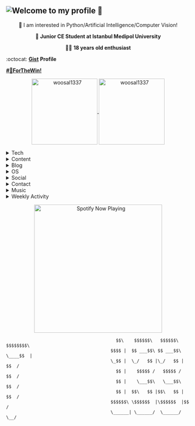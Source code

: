 ## ![Welcome to my profile 🤟](https://woosal.com/1337/github1337.gif)


<center> 
🔭 I am interested in Python/Artificial Intelligence/Computer Vision!

🏫 **Junior CE Student at Istanbul Medipol University**

🙋‍♂️ **18 years old enthusiast**
</center>


:octocat: [**Gist**](https://gist.github.com/woosal1337) **Profile**

**[#🐧ForTheWin!]()**

<p align="center">
	<a href="https://github.com/woosal1337">
		  <img height="180em" align="center" src="https://github-readme-stats.vercel.app/api?username=woosal1337&show_icons=true&locale=en&theme=dark&include_all_commits=true&count_private=true" alt="woosal1337"/>
		  <img height="180em" align="center" src="https://github-readme-stats.vercel.app/api/top-langs?username=woosal1337&show_icons=true&locale=en&layout=compact&langs_count=8&theme=dark" alt="woosal1337"/>
	</a>
</p>



<details><summary>Tech</summary>
<p align="center">
<a href="https://twitter.com/woosal1337" target="blank"><img align="center" src="https://img.shields.io/badge/firebase-ffca28?style=for-the-badge&logo=firebase&logoColor=white" alt="woosal1337"/></a>
<a href="https://twitter.com/woosal1337" target="blank"><img align="center" src="https://img.shields.io/badge/Visual\_Studio\_Code-0078D4?style=for-the-badge&logo=visual%20studio%20code&logoColor=white" alt="woosal1337"/></a>
<a href="https://twitter.com/woosal1337" target="blank"><img align="center" src="https://img.shields.io/badge/Microsoft\_Azure-0089D6?style=for-the-badge&logo=microsoft-azure&logoColor=white" alt="woosal1337"/></a>
<a href="https://twitter.com/woosal1337" target="blank"><img align="center" src="https://img.shields.io/badge/Google\_Cloud-4285F4?style=for-the-badge&logo=google-cloud&logoColor=white" alt="woosal1337"/></a>
<a href="https://twitter.com/woosal1337" target="blank"><img align="center" src="https://img.shields.io/badge/Amazon\_AWS-232F3E?style=for-the-badge&logo=amazon-aws&logoColor=white" alt="woosal1337"/></a>
<a href="https://twitter.com/woosal1337" target="blank"><img align="center" src="https://img.shields.io/badge/Heroku-430098?style=for-the-badge&logo=heroku&logoColor=white" alt="woosal1337"/></a>
<a href="https://twitter.com/woosal1337" target="blank"><img align="center" src="https://img.shields.io/badge/Netlify-00C7B7?style=for-the-badge&logo=netlify&logoColor=white" alt="woosal1337"/></a>
<a href="https://twitter.com/woosal1337" target="blank"><img align="center" src="https://img.shields.io/badge/Flask-000000?style=for-the-badge&logo=flask&logoColor=white" alt="woosal1337"/></a>
<a href="https://twitter.com/woosal1337" target="blank"><img align="center" src="https://img.shields.io/badge/Django-092E20?style=for-the-badge&logo=django&logoColor=white" alt="woosal1337"/></a>	
<a href="https://twitter.com/woosal1337" target="blank"><img align="center" src="https://img.shields.io/badge/Markdown-000000?style=for-the-badge&logo=markdown&logoColor=white" alt="woosal1337"/></a>
<a href="https://twitter.com/woosal1337" target="blank"><img align="center" src="https://img.shields.io/badge/Java-ED8B00?style=for-the-badge&logo=java&logoColor=white" alt="woosal1337"/></a>	
<a href="https://twitter.com/woosal1337" target="blank"><img align="center" src="https://img.shields.io/badge/C-00599C?style=for-the-badge&logo=c&logoColor=white" alt="woosal1337"/></a>
<a href="https://twitter.com/woosal1337" target="blank"><img align="center" src="https://img.shields.io/badge/C%2B%2B-00599C?style=for-the-badge&logo=c%2B%2B&logoColor=white" alt="woosal1337"/></a>	
<a href="https://twitter.com/woosal1337" target="blank"><img align="center" src="https://img.shields.io/badge/Python-14354C?style=for-the-badge&logo=python&logoColor=white" alt="woosal1337"/></a>
<a href="https://twitter.com/woosal1337" target="blank"><img align="center" src="https://img.shields.io/badge/HTML5-E34F26?style=for-the-badge&logo=html5&logoColor=white" alt="woosal1337"/></a>	
<a href="https://twitter.com/woosal1337" target="blank"><img align="center" src="https://img.shields.io/badge/CSS3-1572B6?style=for-the-badge&logo=css3&logoColor=white" alt="woosal1337"/></a>	
<a href="https://twitter.com/woosal1337" target="blank"><img align="center" src="https://img.shields.io/badge/JavaScript-323330?style=for-the-badge&logo=javascript&logoColor=F7DF1E" alt="woosal1337"/></a>	
<a href="https://twitter.com/woosal1337" target="blank"><img align="center" src="https://img.shields.io/badge/Node.js-43853D?style=for-the-badge&logo=node.js&logoColor=white" alt="woosal1337"/></a>	
</p>
</details>
	
<details><summary>Content</summary>
<p align="center">
<a href="https://www.youtube.com/channel/UCyADzz0IgglMoCSHy6614_A" target="blank"><img align="center" src="https://img.shields.io/badge/YouTube-FF0000?style=for-the-badge&logo=youtube&logoColor=white" alt="woosal1337"/></a>
<a href="https://www.twitch.tv/woosal1337" target="blank"><img align="center" src="https://img.shields.io/badge/Twitch-9146FF?style=for-the-badge&logo=twitch&logoColor=white" alt="woosal1337"/></a>
</p>
</details>
	
<details><summary>Blog</summary>
<p align="center">
<a href="https://woosal1337.medium.com/" target="blank"><img align="center" src="https://img.shields.io/badge/Medium-12100E?style=for-the-badge&logo=medium&logoColor=white" alt="woosal1337"/></a>
<a href="https://dev.to/woosal" target="blank"><img align="center" src="https://img.shields.io/badge/dev.to-0A0A0A?style=for-the-badge&logo=dev.to&logoColor=white" alt="woosal1337"/></a>
<p>
</details>
	
<details><summary>OS</summary>
<p align="center">
<a href="https://twitter.com/woosal1337" target="blank"><img align="center" src="https://img.shields.io/badge/Arch-E95420?style=for-the-badge&logo=ubuntu&logoColor=white" alt="woosal1337"/></a>
<a href="https://twitter.com/woosal1337" target="blank"><img align="center" src="https://img.shields.io/badge/Ubuntu-E95420?style=for-the-badge&logo=ubuntu&logoColor=white" alt="woosal1337"/></a>
<a href="https://twitter.com/woosal1337" target="blank"><img align="center" src="https://img.shields.io/badge/iOS-000000?style=for-the-badge&logo=ios&logoColor=white" alt="woosal1337"/></a>
</p>
</details>
	
<details><summary>Social</summary>
<p align="center">
<a href="https://www.facebook.com/woosal1337/" target="blank"><img align="center" src="https://img.shields.io/badge/Facebook-1877F2?style=for-the-badge&logo=facebook&logoColor=white" alt="woosal1337"/></a>
<a href="https://www.instagram.com/woosal1337/" target="blank"><img align="center" src="https://img.shields.io/badge/Instagram-E4405F?style=for-the-badge&logo=instagram&logoColor=white" alt="woosal1337"/></a>
<a href="https://twitter.com/woosal1337" target="blank"><img align="center" src="https://img.shields.io/badge/Twitter-1DA1F2?style=for-the-badge&logo=twitter&logoColor=white" alt="woosal1337"/></a>
<a href="https://www.linkedin.com/in/woosal/" target="blank"><img align="center" src="https://img.shields.io/badge/LinkedIn-0077B5?style=for-the-badge&logo=linkedin&logoColor=white" alt="woosal1337"/></a>
<a href="https://www.reddit.com/user/woosal1337" target="blank"><img align="center" src="https://img.shields.io/badge/Reddit-FF4500?style=for-the-badge&logo=reddit&logoColor=white" alt="woosal1337"/></a>
<a href="https://stackoverflow.com/users/12183903/woosal" target="blank"><img align="center" src="https://img.shields.io/badge/Stack\_Overflow-FE7A16?style=for-the-badge&logo=stack-overflow&logoColor=white" alt="woosal1337"/></a>
</p>
</details>
	
<details><summary>Contact</summary>
<p align="center">
<a href="https://t.me/woosal1337" target="blank"><img align="center" src="https://img.shields.io/badge/Telegram-2CA5E0?style=for-the-badge&logo=telegram&logoColor=white" alt="woosal1337"/></a>
<a href="mailto: woosal1337@gmail.com" target="blank"><img align="center" src="https://img.shields.io/badge/Gmail-D14836?style=for-the-badge&logo=gmail&logoColor=white" alt="woosal1337"/></a>
<a href="mailto: woosal@protonmail.com" target="blank"><img align="center" src="https://img.shields.io/badge/ProtonMail-8B89CC?style=for-the-badge&logo=protonmail&logoColor=white" alt="woosal1337"/></a>
</p>
</details>	

<details><summary>Music</summary>
<p align="center">
<a href="https://open.spotify.com/user/3pd70lv4jpyjbjxjfgysx3pzl?si=e2bmgrk6RP298DNC5pyozg" target="blank"><img align="center" src="https://img.shields.io/badge/Spotify-1ED760?&style=for-the-badge&logo=spotify&logoColor=white" alt="woosal1337"/></a>
<a href="https://music.youtube.com/channel/UCyADzz0IgglMoCSHy6614_A" target="blank"><img align="center" src="https://img.shields.io/badge/YouTube\_Music-FF0000?style=for-the-badge&logo=youtube-music&logoColor=white" alt="woosal1337"/></a>	
</p>
	
	
</details>

<details><summary>Weekly Activity</summary>	

<div align="center">
	<img src="https://wakatime.com/share/@woosal/80ddc0e2-5578-4e7c-b5db-c6e822996f60.svg" width=425 />
	<img src="https://wakatime.com/share/@woosal/7fea7b86-c687-4360-a7f0-fd7867060acd.svg" width=425 />
</div>

<div align="center">
	<img src="https://wakatime.com/share/@woosal/02fff416-e0f9-48f2-9aa8-c9bb843f77b9.svg" width=425 />
</div>
</details>	
	
	
<p align="center">
<img src="https://spotify1337.vercel.app/api/spotify-playing" alt="Spotify Now Playing" width="350" />
</p>


```
                                          $$\    $$$$$$\   $$$$$$\  $$$$$$$$\ 
                                        $$$$ |  $$ ___$$\ $$ ___$$\ \____$$  |
                                        \_$$ |  \_/   $$ |\_/   $$ |    $$  / 
                                          $$ |    $$$$$ /   $$$$$ /    $$  /  
                                          $$ |    \___$$\   \___$$\   $$  /   
                                          $$ |  $$\   $$ |$$\   $$ | $$  /    
                                        $$$$$$\ \$$$$$$  |\$$$$$$  |$$  /     
                                        \______| \______/  \______/ \__/
```
